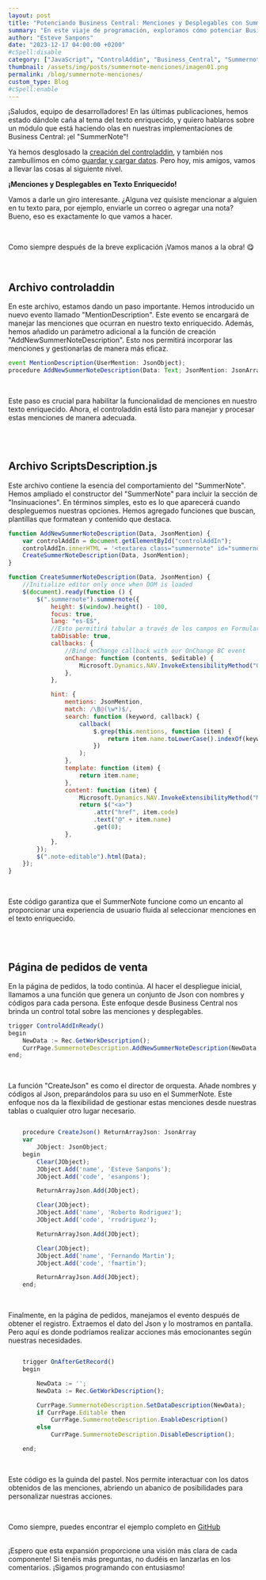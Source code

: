 ```yaml
---
layout: post
title: "Potenciando Business Central: Menciones y Desplegables con SummerNote"
summary: "En este viaje de programación, exploramos cómo potenciar Business Central mediante la integración de SummerNote. Desde habilitar menciones enriquecidas en tus textos hasta la creación de desplegables personalizados"
author: "Esteve Sanpons"
date: "2023-12-17 04:00:00 +0200"
#cSpell:disable
category: ["JavaScript", "ControlAddin", "Business_Central", "Summernote"]
thumbnail: /assets/img/posts/summernote-menciones/imagen01.png
permalink: /blog/summernote-menciones/
custom_type: Blog
#cSpell:enable
---
```


¡Saludos, equipo de desarrolladores! En las últimas publicaciones, hemos estado dándole caña al tema del texto enriquecido, y quiero hablaros sobre un módulo que está haciendo olas en nuestras implementaciones de Business Central: ¡el "SummerNote"!

Ya hemos desglosado la [creación del controladdin](/blog/summernote-inicio), y también nos zambullimos en cómo [guardar y cargar datos](/blog/summernote-guardar-cargar). Pero hoy, mis amigos, vamos a llevar las cosas al siguiente nivel.

**¡Menciones y Desplegables en Texto Enriquecido!**

Vamos a darle un giro interesante. ¿Alguna vez quisiste mencionar a alguien en tu texto para, por ejemplo, enviarle un correo o agregar una nota? Bueno, eso es exactamente lo que vamos a hacer.

<br>

Como siempre después de la breve explicación ¡Vamos manos a la obra! 😋

<br>

## Archivo controladdin

En este archivo, estamos dando un paso importante. Hemos introducido un nuevo evento llamado "MentionDescription". Este evento se encargará de manejar las menciones que ocurran en nuestro texto enriquecido. Además, hemos añadido un parámetro adicional a la función de creación "AddNewSummerNoteDescription". Esto nos permitirá incorporar las menciones y gestionarlas de manera más eficaz.

```javascript
event MentionDescription(UserMention: JsonObject);
procedure AddNewSummerNoteDescription(Data: Text; JsonMention: JsonArray);
```

<br>

Este paso es crucial para habilitar la funcionalidad de menciones en nuestro texto enriquecido. Ahora, el controladdin está listo para manejar y procesar estas menciones de manera adecuada.

<br><br>

## Archivo ScriptsDescription.js

Este archivo contiene la esencia del comportamiento del "SummerNote". Hemos ampliado el constructor del "SummerNote" para incluir la sección de "Insinuaciones". En términos simples, esto es lo que aparecerá cuando despleguemos nuestras opciones. Hemos agregado funciones que buscan, plantillas que formatean y contenido que destaca.

```javascript
function AddNewSummerNoteDescription(Data, JsonMention) {
    var controlAddIn = document.getElementById("controlAddIn");
    controlAddIn.innerHTML = '<textarea class="summernote" id="summernote"></textarea>';
    CreateSummerNoteDescription(Data, JsonMention);
}

function CreateSummerNoteDescription(Data, JsonMention) {
    //Initialize editor only once when DOM is loaded
    $(document).ready(function () {
        $(".summernote").summernote({
            height: $(window).height() - 100,
            focus: true,
            lang: "es-ES",
            //Esto permitirá tabular a través de los campos en Formularios.
            tabDisable: true,
            callbacks: {
                //Bind onChange callback with our OnChange BC event
                onChange: function (contents, $editable) {
                    Microsoft.Dynamics.NAV.InvokeExtensibilityMethod("OnChangeDescription", [contents]);
                },
            },

            hint: {
                mentions: JsonMention,
                match: /\B@(\w*)$/,
                search: function (keyword, callback) {
                    callback(
                        $.grep(this.mentions, function (item) {
                            return item.name.toLowerCase().indexOf(keyword.toLowerCase()) == 0;
                        })
                    );
                },
                template: function (item) {
                    return item.name;
                },
                content: function (item) {
                    Microsoft.Dynamics.NAV.InvokeExtensibilityMethod("MentionDescription", [item]);
                    return $("<a>")
                        .attr("href", item.code)
                        .text("@" + item.name)
                        .get(0);
                },
            },
        });
        $(".note-editable").html(Data);
    });
}
```

<br>

Este código garantiza que el SummerNote funcione como un encanto al proporcionar una experiencia de usuario fluida al seleccionar menciones en el texto enriquecido.

<br><br>

## Página de pedidos de venta

En la página de pedidos, la todo continúa. Al hacer el despliegue inicial, llamamos a una función que genera un conjunto de Json con nombres y códigos para cada persona. Este enfoque desde Business Central nos brinda un control total sobre las menciones y desplegables.

```javascript
trigger ControlAddInReady()
begin
    NewData := Rec.GetWorkDescription();
    CurrPage.SummernoteDescription.AddNewSummerNoteDescription(NewData, CreateJson());
end;
```

<br>

La función "CreateJson" es como el director de orquesta. Añade nombres y códigos al Json, preparándolos para su uso en el SummerNote. Este enfoque nos da la flexibilidad de gestionar estas menciones desde nuestras tablas o cualquier otro lugar necesario.

```javascript

    procedure CreateJson() ReturnArrayJson: JsonArray
    var
        JObject: JsonObject;
    begin
        Clear(JObject);
        JObject.Add('name', 'Esteve Sanpons');
        JObject.Add('code', 'esanpons');

        ReturnArrayJson.Add(JObject);

        Clear(JObject);
        JObject.Add('name', 'Roberto Rodriguez');
        JObject.Add('code', 'rrodriguez');

        ReturnArrayJson.Add(JObject);

        Clear(JObject);
        JObject.Add('name', 'Fernando Martin');
        JObject.Add('code', 'fmartin');

        ReturnArrayJson.Add(JObject);
    end;

```

<br>

Finalmente, en la página de pedidos, manejamos el evento después de obtener el registro. Extraemos el dato del Json y lo mostramos en pantalla. Pero aquí es donde podríamos realizar acciones más emocionantes según nuestras necesidades.

```javascript

    trigger OnAfterGetRecord()
    begin

        NewData := '';
        NewData := Rec.GetWorkDescription();

        CurrPage.SummernoteDescription.SetDataDescription(NewData);
        if CurrPage.Editable then
            CurrPage.SummernoteDescription.EnableDescription()
        else
            CurrPage.SummernoteDescription.DisableDescription();

    end;

```

<br>

Este código es la guinda del pastel. Nos permite interactuar con los datos obtenidos de las menciones, abriendo un abanico de posibilidades para personalizar nuestras acciones.

<br>

Como siempre, puedes encontrar el ejemplo completo en [GitHub](https://github.com/Esanpons/ControlAddIns-Business-Central)

<br>
¡Espero que esta expansión proporcione una visión más clara de cada componente! Si tenéis más preguntas, no dudéis en lanzarlas en los comentarios. ¡Sigamos programando con entusiasmo!
